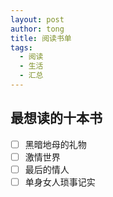 ```yaml
---
layout: post
author: tong
title: 阅读书单
tags:
  - 阅读
  - 生活
  - 汇总
---
```

## 最想读的十本书
- [ ] 黑暗地母的礼物
- [ ] 激情世界
- [ ] 最后的情人
- [ ] 单身女人琐事记实